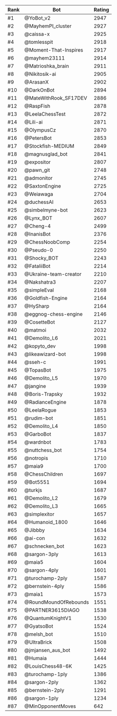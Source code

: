 Rank|Bot|Rating
---|---|---
#1|@YoBot_v2|2947
#2|@MayhemPI_cluster|2927
#3|@caissa-x|2925
#4|@tomlesspit|2918
#5|@Moment-That-Inspires|2917
#6|@mayhem23111|2914
#7|@Matrioshka_brain|2911
#8|@Nikitosik-ai|2905
#9|@ArasanX|2902
#10|@DarkOnBot|2894
#11|@MateWithRook_SF17DEV|2886
#12|@RaspFish|2878
#13|@LeelaChessTest|2872
#14|@Lili-ai|2871
#15|@OlympusCz|2870
#16|@PetersBot|2853
#17|@Stockfish-MEDIUM|2849
#18|@magnusglad_bot|2841
#19|@expositor|2807
#20|@pawn_git|2748
#21|@admonitor|2745
#22|@SaxtonEngine|2725
#23|@Weiawaga|2704
#24|@duchessAI|2653
#25|@simbelmyne-bot|2623
#26|@Lynx_BOT|2607
#27|@Cheng-4|2499
#28|@InanisBot|2376
#29|@ChessNoobComp|2254
#30|@Pseudo-0|2250
#31|@Shocky_BOT|2243
#32|@FataliiBot|2214
#33|@Ukraine-team-creator|2210
#34|@Nakshatra3|2207
#35|@simpleEval|2168
#36|@Goldfish-Engine|2164
#37|@HySharp|2164
#38|@eggnog-chess-engine|2146
#39|@CosetteBot|2127
#40|@matmoi|2032
#41|@Demolito_L6|2021
#42|@kopyto_dev|1998
#43|@likeawizard-bot|1998
#44|@sseh-c|1991
#45|@TopasBot|1975
#46|@Demolito_L5|1970
#47|@jangine|1939
#48|@Boris-Trapsky|1932
#49|@RadianceEngine|1878
#50|@LeelaRogue|1853
#51|@rudim-bot|1851
#52|@Demolito_L4|1850
#53|@GarboBot|1837
#54|@wardnbot|1783
#55|@nuttchess_bot|1754
#56|@notropis|1710
#57|@maia9|1700
#58|@ChessChildren|1697
#59|@Bot5551|1694
#60|@turkjs|1687
#61|@Demolito_L2|1679
#62|@Demolito_L3|1665
#63|@simplexitor|1657
#64|@Humanoid_1800|1646
#65|@Jibbby|1634
#66|@ai-con|1632
#67|@schnecken_bot|1623
#68|@sargon-3ply|1613
#69|@maia5|1604
#70|@sargon-4ply|1601
#71|@turochamp-2ply|1587
#72|@bernstein-4ply|1586
#73|@maia1|1573
#74|@RoundMoundOfRebounds|1551
#75|@PARTNER3615DIAGO|1538
#76|@QuantumKnightV1|1530
#77|@GyatsoBot|1524
#78|@melsh_bot|1510
#79|@UltraBrick|1508
#80|@jmjansen_aus_bot|1492
#81|@Humaia|1444
#82|@LouisChess48-6K|1425
#83|@turochamp-1ply|1386
#84|@sargon-2ply|1362
#85|@bernstein-2ply|1291
#86|@sargon-1ply|1234
#87|@MinOpponentMoves|642
